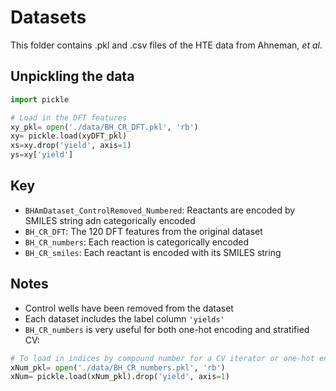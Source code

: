 # Datasets

This folder contains .pkl and .csv files of the HTE data from Ahneman, *et al*.  

## Unpickling the data

```python
import pickle

# Load in the DFT features
xy_pkl= open('./data/BH_CR_DFT.pkl', 'rb')
xy= pickle.load(xyDFT_pkl)
xs=xy.drop('yield', axis=1)
ys=xy['yield']
```

## Key

- `BHAmDataset_ControlRemoved_Numbered`: Reactants are encoded by SMILES string adn categorically encoded  
- `BH_CR_DFT`: The 120 DFT features from the original dataset  
- `BH_CR_numbers`: Each reaction is categorically encoded  
- `BH_CR_smiles`: Each reactant is encoded with its SMILES string  

## Notes

- Control wells have been removed from the dataset  
- Each dataset includes the label column `'yields'`  
- `BH_CR_numbers` is very useful for both one-hot encoding and stratified CV:  

```python
# To load in indices by compound number for a CV iterator or one-hot encoding
xNum_pkl= open('./data/BH_CR_numbers.pkl', 'rb')
xNum= pickle.load(xNum_pkl).drop('yield', axis=1)
```

